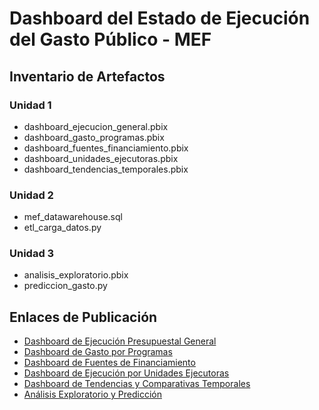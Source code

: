 # Dashboard del Estado de Ejecución del Gasto Público - MEF

## Inventario de Artefactos

### Unidad 1
- dashboard_ejecucion_general.pbix
- dashboard_gasto_programas.pbix
- dashboard_fuentes_financiamiento.pbix
- dashboard_unidades_ejecutoras.pbix
- dashboard_tendencias_temporales.pbix

### Unidad 2
- mef_datawarehouse.sql
- etl_carga_datos.py

### Unidad 3
- analisis_exploratorio.pbix
- prediccion_gasto.py

## Enlaces de Publicación

- [Dashboard de Ejecución Presupuestal General](URL)
- [Dashboard de Gasto por Programas](URL)
- [Dashboard de Fuentes de Financiamiento](URL)
- [Dashboard de Ejecución por Unidades Ejecutoras](URL)
- [Dashboard de Tendencias y Comparativas Temporales](URL)
- [Análisis Exploratorio y Predicción](URL)

